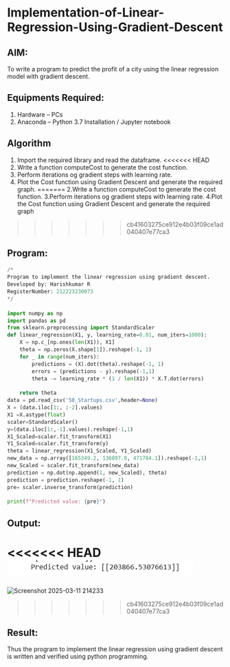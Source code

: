# Implementation-of-Linear-Regression-Using-Gradient-Descent

## AIM:
To write a program to predict the profit of a city using the linear regression model with gradient descent.

## Equipments Required:
1. Hardware – PCs
2. Anaconda – Python 3.7 Installation / Jupyter notebook

## Algorithm
1. Import the required library and read the dataframe.
<<<<<<< HEAD
2. Write a function computeCost to generate the cost function.
3. Perform iterations og gradient steps with learning rate.
4. Plot the Cost function using Gradient Descent and generate the required graph.
=======
2.Write a function computeCost to generate the cost function.
3.Perform iterations og gradient steps with learning rate.
4.Plot the Cost function using Gradient Descent and generate the required graph
>>>>>>> cb41603275ce912e4b03f09ce1ad040407e77ca3

## Program:
```py
/*
Program to implement the linear regression using gradient descent.
Developed by: Harishkumar R
RegisterNumber: 212223230073
*/

import numpy as np
import pandas as pd
from sklearn.preprocessing import StandardScaler
def linear_regression(X1, y, learning_rate=0.01, num_iters=1000):
    X = np.c_[np.ones(len(X1)), X1]
    theta = np.zeros(X.shape[1]).reshape(-1, 1)
    for _ in range(num_iters):
        predictions = (X).dot(theta).reshape(-1, 1)
        errors = (predictions - y).reshape(-1,1)
        theta -= learning_rate * (1 / len(X1)) * X.T.dot(errors)

    return theta
data = pd.read_csv('50_Startups.csv',header=None)
X = (data.iloc[1:, :-2].values)  
X1 =X.astype(float)
scaler=StandardScaler()
y=(data.iloc[1:,-1].values).reshape(-1,1)
X1_Scaled=scaler.fit_transform(X1)
Y1_Scaled=scaler.fit_transform(y)
theta = linear_regression(X1_Scaled, Y1_Scaled)
new_data = np.array([165349.2, 136897.8, 471784.1]).reshape(-1,1)
new_Scaled = scaler.fit_transform(new_data)
prediction = np.dot(np.append(1, new_Scaled), theta)
prediction = prediction.reshape(-1, 1)
pre= scaler.inverse_transform(prediction)

print(f"Predicted value: {pre}")
```

## Output:
<<<<<<< HEAD
![alt text](<Screenshot 2025-03-11 214233.png>)
=======
![Screenshot 2025-03-11 214233](https://github.com/user-attachments/assets/118348ee-3a45-45fe-be6d-52652117ebde)
>>>>>>> cb41603275ce912e4b03f09ce1ad040407e77ca3


## Result:
Thus the program to implement the linear regression using gradient descent is written and verified using python programming.
